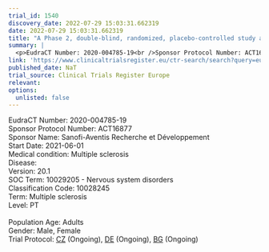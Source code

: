 ```yaml
---
trial_id: 1540
discovery_date: 2022-07-29 15:03:31.662319
date: 2022-07-29 15:03:31.662319
title: "A Phase 2, double-blind, randomized, placebo-controlled study assessing efficacy and safety of SAR441344, a CD40L-antagonist monoclonal antibody, in participants with relapsing multiple sclerosis"
summary: |
  <p>EudraCT Number: 2020-004785-19<br />Sponsor Protocol Number: ACT16877<br />Sponsor Name: Sanofi-Aventis Recherche et Développement<br />Start Date: 2021-06-01<br />Medical condition: Multiple sclerosis<br />Disease: <br />Version: 20.1<br />SOC Term: 10029205 - Nervous system disorders<br />Classification Code: 10028245<br />Term: Multiple sclerosis<br />Level: PT<br /><br />Population Age: Adults<br />Gender: Male, Female<br />Trial Protocol: <a href="https://www.clinicaltrialsregister.eu/ctr-search/trial/2020-004785-19/CZ">CZ</a> (Ongoing), <a href="https://www.clinicaltrialsregister.eu/ctr-search/trial/2020-004785-19/DE">DE</a> (Ongoing), <a href="https://www.clinicaltrialsregister.eu/ctr-search/trial/2020-004785-19/BG">BG</a> (Ongoing)</p>
link: 'https://www.clinicaltrialsregister.eu/ctr-search/search?query=eudract_number:2020-004785-19'
published_date: NaT
trial_source: Clinical Trials Register Europe
relevant: 
options:
  unlisted: false
---
```

<p>EudraCT Number: 2020-004785-19<br />Sponsor Protocol Number: ACT16877<br />Sponsor Name: Sanofi-Aventis Recherche et Développement<br />Start Date: 2021-06-01<br />Medical condition: Multiple sclerosis<br />Disease: <br />Version: 20.1<br />SOC Term: 10029205 - Nervous system disorders<br />Classification Code: 10028245<br />Term: Multiple sclerosis<br />Level: PT<br /><br />Population Age: Adults<br />Gender: Male, Female<br />Trial Protocol: <a href="https://www.clinicaltrialsregister.eu/ctr-search/trial/2020-004785-19/CZ">CZ</a> (Ongoing), <a href="https://www.clinicaltrialsregister.eu/ctr-search/trial/2020-004785-19/DE">DE</a> (Ongoing), <a href="https://www.clinicaltrialsregister.eu/ctr-search/trial/2020-004785-19/BG">BG</a> (Ongoing)</p>